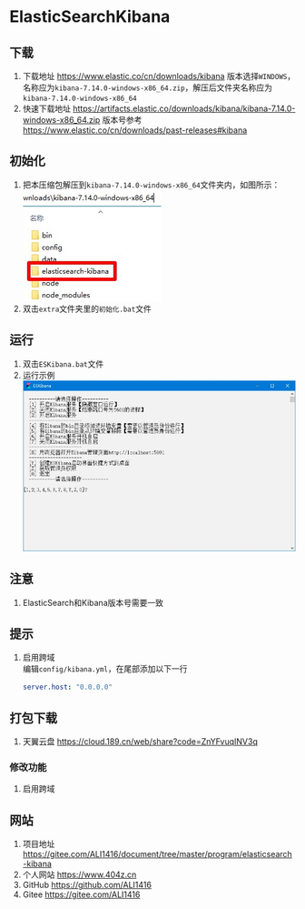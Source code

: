 # ElasticSearchKibana

## 下载

1. 下载地址 <https://www.elastic.co/cn/downloads/kibana> 版本选择`WINDOWS`，名称应为`kibana-7.14.0-windows-x86_64.zip`，解压后文件夹名称应为`kibana-7.14.0-windows-x86_64`
2. 快速下载地址 <https://artifacts.elastic.co/downloads/kibana/kibana-7.14.0-windows-x86_64.zip> 版本号参考 <https://www.elastic.co/cn/downloads/past-releases#kibana>

## 初始化

1. 把本压缩包解压到`kibana-7.14.0-windows-x86_64`文件夹内，如图所示：  
![初始化示例](img/初始化示例.jpg)
2. 双击`extra`文件夹里的`初始化.bat`文件

## 运行

1. 双击`ESKibana.bat`文件
2. 运行示例  
![运行示例](img/运行示例.jpg)

## 注意

1. ElasticSearch和Kibana版本号需要一致

## 提示

1. 启用跨域  
   编辑`config/kibana.yml`，在尾部添加以下一行

   ```yml
   server.host: "0.0.0.0"
   ```

## 打包下载

1. 天翼云盘 <https://cloud.189.cn/web/share?code=ZnYFvuqINV3q>

### 修改功能

1. 启用跨域

## 网站

1. 项目地址 <https://gitee.com/ALI1416/document/tree/master/program/elasticsearch-kibana>
2. 个人网站 <https://www.404z.cn>
3. GitHub <https://github.com/ALI1416>
4. Gitee <https://gitee.com/ALI1416>

